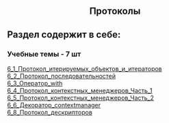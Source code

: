 <h2 style="text-align:center">Протоколы</h2>

## Раздел содержит в себе:

###  Учебные темы - 7 шт


<div>
<a href="https://github.com/kolesnikovvitaliy/pokolenie_python_oop/tree/main/6_Протоколы/6_1_Протокол_итерируемых_объектов_и_итераторов">6_1_Протокол_итерируемых_объектов_и_итераторов</a>  &nbsp; 
</div> 
<div>
<a href="https://github.com/kolesnikovvitaliy/pokolenie_python_oop/tree/main/6_Протоколы/6_2_Протокол_последовательностей">6_2_Протокол_последовательностей</a>  &nbsp; 
</div> 
<div>
<a href="https://github.com/kolesnikovvitaliy/pokolenie_python_oop/tree/main/6_Протоколы/6_3_Оператор_with">6_3_Оператор_with</a>  &nbsp; 
</div> 
<div>
<a href="https://github.com/kolesnikovvitaliy/pokolenie_python_oop/tree/main/6_Протоколы/6_4_Протокол_контекстных_менеджеров_Часть_1">6_4_Протокол_контекстных_менеджеров_Часть_1</a>  &nbsp; 
</div>
<div>
<a href="https://github.com/kolesnikovvitaliy/pokolenie_python_oop/tree/main/6_Протоколы/6_5_Протокол_контекстных_менеджеров_Часть_2">6_5_Протокол_контекстных_менеджеров_Часть_2</a>  &nbsp; 
</div>
<div>
<a href="https://github.com/kolesnikovvitaliy/pokolenie_python_oop/tree/main/6_Протоколы/6_6_Декоратор_contextmanager">6_6_Декоратор_contextmanager</a>  &nbsp; 
</div>
<div>
<a href="https://github.com/kolesnikovvitaliy/pokolenie_python_oop/tree/main/6_Протоколы/6_8_Протокол_дескрипторов">6_8_Протокол_дескрипторов</a>  &nbsp; 
</div>

